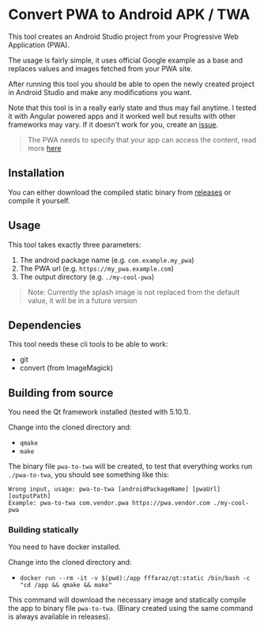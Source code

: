 # Convert PWA to Android APK / TWA

This tool creates an Android Studio project from your
Progressive Web Application (PWA).

The usage is fairly simple, it uses official Google example
as a base and replaces values and images fetched from
your PWA site.

After running this tool you should be able to open the
newly created project in Android Studio and make any
modifications you want.

Note that this tool is in a really early state and thus
may fail anytime. I tested it with Angular powered
apps and it worked well but results with other frameworks
may vary. If it doesn't work for you, create an
[issue](https://github.com/RikudouSage/PwaToTwa/issues/new).

> The PWA needs to specify that your app can access the
content, read more [here](https://developers.google.com/digital-asset-links/v1/getting-started)

## Installation

You can either download the compiled static binary from
[releases](https://github.com/RikudouSage/PwaToTwa/releases/latest)
or compile it yourself.

## Usage

This tool takes exactly three parameters:

1. The android package name (e.g. `com.example.my_pwa`)
2. The PWA url (e.g. `https://my_pwa.example.com`)
3. The output directory (e.g. `./my-cool-pwa`)

> Note: Currently the splash image is not replaced from the default
value, it will be in a future version

## Dependencies

This tool needs these cli tools to be able to work:

- git
- convert (from ImageMagick)

## Building from source

You need the Qt framework installed (tested with 5.10.1).

Change into the cloned directory and:

- `qmake`
- `make`

The binary file `pwa-to-twa` will be created, to test
that everything works run `./pwa-to-twa`, you should see
something like this:

```
Wrong input, usage: pwa-to-twa [androidPackageName] [pwaUrl] [outputPath]
Example: pwa-to-twa com.vendor.pwa https://pwa.vendor.com ./my-cool-pwa
```

### Building statically

You need to have docker installed.

Change into the cloned directory and:

- `docker run --rm -it -v $(pwd):/app fffaraz/qt:static /bin/bash -c "cd /app && qmake && make"`

This command will download the necessary image and
statically compile the app to binary file `pwa-to-twa`.
(Binary created using the same command is always
available in releases).


